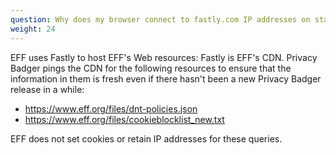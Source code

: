 ```yaml
---
question: Why does my browser connect to fastly.com IP addresses on startup after installing Privacy Badger?
weight: 24
---
```


EFF uses Fastly to host EFF's Web resources: Fastly is EFF's CDN. Privacy Badger pings the CDN for the following resources to ensure that the information in them is fresh even if there hasn't been a new Privacy Badger release in a while:

- https://www.eff.org/files/dnt-policies.json
- https://www.eff.org/files/cookieblocklist_new.txt

EFF does not set cookies or retain IP addresses for these queries.
